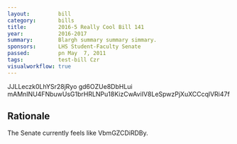 ```yaml
---
layout:         bill
category:       bills
title:          2016-5 Really Cool Bill 141
year:           2016-2017
summary:        Blargh summary summary simmary.
sponsors:       LHS Student-Faculty Senate
passed:         pn May  7, 2011
tags:           test-bill Czr
visualworkflow: true
---
```



JJLLeczk0LhYSr28jRyo gd6OZUe8DbHLui mAMnINU4FNbuwUsG1brHRLNPu18KizCwAviIV8LeSpwzPjXuXCCcqlVRi47f 




Rationale
---------
The Senate currently feels like VbmGZCDiRDBy.
